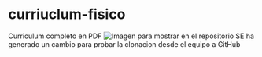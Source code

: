 # curriuclum-fisico

Curriculum completo en PDF
<image src="https://github.com/murphygr/curriuclum-fisico/blob/main/Curriculum-2023.png" alt="Imagen para mostrar en el repositorio">
SE ha generado un cambio para probar la clonacion desde el equipo a GitHub
